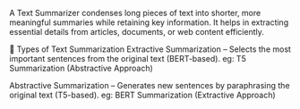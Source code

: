 
A Text Summarizer condenses long pieces of text into shorter, more meaningful summaries while retaining key information. It helps in extracting essential details from articles, documents, or web content efficiently.

🔹 Types of Text Summarization
Extractive Summarization – Selects the most important sentences from the original text (BERT-based).
eg: T5 Summarization (Abstractive Approach)

Abstractive Summarization – Generates new sentences by paraphrasing the original text (T5-based).
eg: BERT Summarization (Extractive Approach)
